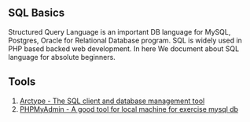 ## SQL Basics
Structured Query Language is an important DB language for MySQL, Postgres, Oracle for Relational Database program. SQL is widely used in PHP based backed web development. In here We document about SQL language for absolute beginners. 

## Tools

1. [Arctype - The SQL client and database management tool](https://arctype.com/)
2. [PHPMyAdmin - A good tool for local machine for exercise mysql db](https://www.phpmyadmin.net/)
